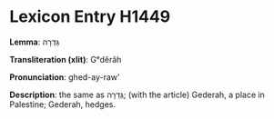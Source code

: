 # Lexicon Entry H1449

**Lemma**: גְּדֵרָה

**Transliteration (xlit)**: Gᵉdêrâh

**Pronunciation**: ghed-ay-raw'

**Description**:
the same as גְּדֵרָה; (with the article) Gederah, a place in Palestine; Gederah, hedges.
